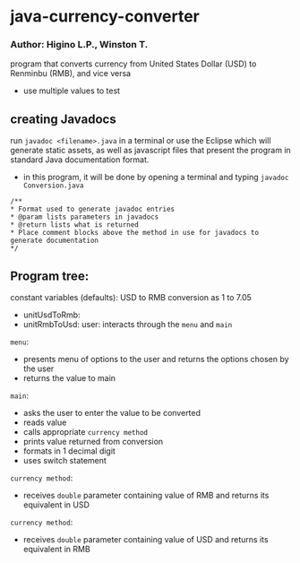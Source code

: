 # java-currency-converter
### Author: Higino L.P., Winston T.
program that converts currency from United States Dollar (USD) to Renminbu (RMB), and vice versa
- use multiple values to test

## creating Javadocs
run `javadoc <filename>.java` in a terminal or use the Eclipse which will generate static assets, as well as javascript files that present the program in standard Java documentation format.
- in this program, it will be done by opening a terminal and typing `javadoc Conversion.java`
```
/**
* Format used to generate javadoc entries
* @param lists parameters in javadocs
* @return lists what is returned
* Place comment blocks above the method in use for javadocs to generate documentation
*/
```

## Program tree:
constant variables (defaults): USD to RMB conversion as 1 to 7.05
- unitUsdToRmb: 
- unitRmbToUsd: 
user: interacts through the `menu` and `main`

`menu`: 
- presents menu of options to the user and returns the options chosen by the user
- returns the value to main

`main`:
- asks the user to enter the value to be converted
- reads value
- calls appropriate `currency method`
- prints value returned from conversion
- formats in 1 decimal digit
- uses switch statement

`currency method`: 
- receives `double` parameter containing value of RMB and returns its equivalent in USD

`currency method`: 
- receives `double` parameter containing value of USD and returns its equivalent in RMB


